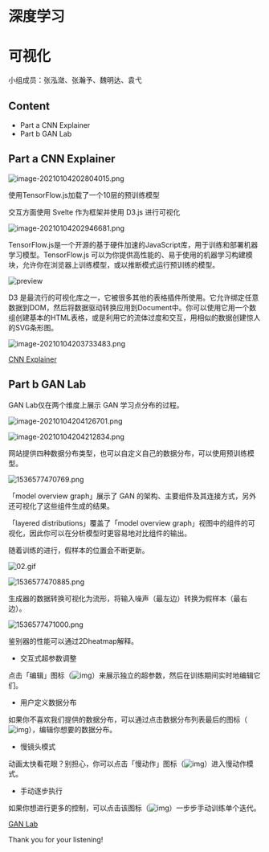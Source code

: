 # 深度学习
# 可视化

小组成员：张泓潋、张瀚予、魏明达、袁弋

<!-- .slide -->

## Content

- Part a      CNN Explainer
- Part b      GAN Lab 

<!-- .slide -->

## Part a      CNN Explainer

![image-20210104202804015.png](https://i.loli.net/2021/01/04/xp21Sz75EeCXtIB.png)

使用TensorFlow.js加载了一个10层的预训练模型

交互方面使用 Svelte 作为框架并使用 D3.js 进行可视化

<!-- .slide -->

![image-20210104202946681.png](https://i.loli.net/2021/01/04/6CPhjoYFzyW1qvJ.png)

TensorFlow.js是一个开源的基于硬件加速的JavaScript库，用于训练和部署机器学习模型。TensorFlow.js 可以为你提供高性能的、易于使用的机器学习构建模块，允许你在浏览器上训练模型，或以推断模式运行预训练的模型。

<!-- .slide -->

![preview](https://pic1.zhimg.com/v2-0f4a1268171a38fc4b058822dee8ccec_r.jpg)

D3 是最流行的可视化库之一，它被很多其他的表格插件所使用。它允许绑定任意数据到DOM，然后将数据驱动转换应用到Document中。你可以使用它用一个数组创建基本的HTML表格，或是利用它的流体过度和交互，用相似的数据创建惊人的SVG条形图。

<!-- .slide -->

![image-20210104203733483.png](https://i.loli.net/2021/01/04/Xs9qhRBS4eOWDwL.png)

[CNN Explainer](https://poloclub.github.io/cnn-explainer/)  

<!-- .slide -->

## Part b  GAN Lab

GAN Lab仅在两个维度上展示 GAN 学习点分布的过程。

![image-20210104204126701.png](https://i.loli.net/2021/01/04/LiyEVacTHe5USdw.png)

<!-- .slide -->

![image-20210104204212834.png](https://i.loli.net/2021/01/04/qnXw3eJbkVhzl74.png)

网站提供四种数据分布类型，也可以自定义自己的数据分布，可以使用预训练模型。

<!-- .slide -->

![1536577470769.png](https://i.loli.net/2021/01/04/Db53gxhYMXVNwrn.png)

「model overview graph」展示了 GAN 的架构、主要组件及其连接方式，另外还可视化了这些组件生成的结果。

 「layered distributions」覆盖了「model overview graph」视图中的组件的可视化，因此你可以在分析模型时更容易地对比组件的输出。

<!-- .slide -->

随着训练的进行，假样本的位置会不断更新。

![02.gif](https://i.loli.net/2021/01/04/UIDwBAo9L8elmCN.gif)



<!-- .slide -->

![1536577470885.png](https://image.jiqizhixin.com/uploads/editor/2968c6a6-fa77-408f-9493-740e94b19d3a/1536577470885.png)

生成器的数据转换可视化为流形，将输入噪声（最左边）转换为假样本（最右边）。

<!-- .slide -->


![1536577471000.png](https://image.jiqizhixin.com/uploads/editor/f0d1ac90-d738-477b-94ae-cc0666935c23/1536577471000.png)

鉴别器的性能可以通过2Dheatmap解释。

<!-- .slide -->

- 交互式超参数调整

点击「编辑」图标（![img](https://image.jiqizhixin.com/uploads/editor/0feb0ce0-fa51-4710-866b-e826202493dc/1536577471174.png)）来展示独立的超参数，然后在训练期间实时地编辑它们。

- 用户定义数据分布

如果你不喜欢我们提供的数据分布，可以通过点击数据分布列表最后的图标（![img](https://image.jiqizhixin.com/uploads/editor/dfeb4467-08c4-4e1e-a205-ffc8a2e330bb/1536577471337.png)），编辑你想要的数据分布。
<!-- .slide -->

- 慢镜头模式

动画太快看花眼？别担心，你可以点击「慢动作」图标（![img](https://image.jiqizhixin.com/uploads/editor/331fad22-7096-44c2-bbb1-fa12944d5c29/1536577471433.png)）进入慢动作模式。

- 手动逐步执行

如果你想进行更多的控制，可以点击该图标（![img](https://image.jiqizhixin.com/uploads/editor/50713379-dad9-4249-bc36-7fb0e72350ae/1536577471477.png)）一步步手动训练单个迭代。

[GAN Lab](https://poloclub.github.io/ganlab/) 

<!-- .slide -->

Thank you for your listening!
